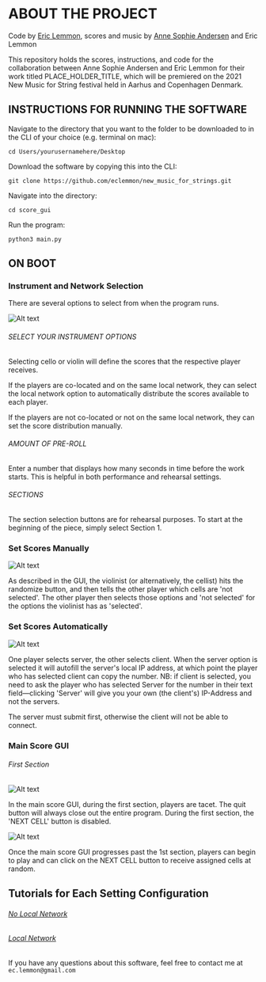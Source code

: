 # ABOUT THE PROJECT

Code by <a href=https://ericlemmon.net/>Eric Lemmon</a>, scores and music by <a href=https://www.annesophieandersen.com/>
Anne Sophie Andersen</a> and Eric Lemmon

This repository holds the scores, instructions, and code for the collaboration between Anne Sophie Andersen 
and Eric Lemmon for their work titled PLACE_HOLDER_TITLE, which will be premiered on the 2021 New Music for String festival
held in Aarhus and Copenhagen Denmark.

## INSTRUCTIONS FOR RUNNING THE SOFTWARE

Navigate to the directory that you want to the folder to be downloaded to in the
CLI of your choice (e.g. terminal on mac):

`cd Users/yourusernamehere/Desktop`

Download the software by copying this into the CLI:

`git clone https://github.com/eclemmon/new_music_for_strings.git`

Navigate into the directory:

`cd score_gui`

Run the program:

`python3 main.py`

## ON BOOT

### Instrument and Network Selection

There are several options to select from when the program runs.

![Alt text](readme_images/instrument_network_settings.png)

###### SELECT YOUR INSTRUMENT OPTIONS

Selecting cello or violin will define the scores that the respective player
receives.

If the players are co-located and on the same local network, they
can select the local network option to automatically distribute
the scores available to each player.

If the players are not co-located or not on the same local network,
they can set the score distribution manually.

###### AMOUNT OF PRE-ROLL

Enter a number that displays how many seconds in time before the work
starts. This is helpful in both performance and rehearsal settings.

###### SECTIONS

The section selection buttons are for rehearsal purposes. To start
at the beginning of the piece, simply select Section 1. 

### Set Scores Manually

![Alt text](readme_images/manual_score_selection.png)

As described in the GUI, the violinist (or alternatively, the cellist)
hits the randomize button, and then tells the other player which cells are 
'not selected'. The other player then selects those options and 'not
selected' for the options the violinist has as 'selected'.

### Set Scores Automatically

![Alt text](readme_images/automatic_score_selection.png)

One player selects server, the other selects client. When the server
option is selected it will autofill the server's local IP address,
at which point the player who has selected client can copy the
number. NB: if client is selected, you need to ask the player
who has selected Server for the number in their text field—clicking
'Server' will give you your own (the client's) IP-Address and 
not the servers.

The server must submit first, otherwise the client will not be able
to connect.

### Main Score GUI

###### First Section

![Alt text](readme_images/main_score_gui.png)

In the main score GUI, during the first section, players are tacet.
The quit button will always close out the entire program. During the
first section, the 'NEXT CELL' button is disabled. 

![Alt text](readme_images/main_score_gui_2.png)

Once the main score GUI progresses past the 1st section, players
can begin to play and can click on the NEXT CELL button to receive
assigned cells at random.

## Tutorials for Each Setting Configuration

###### <a href=https://youtu.be/SMe_E7PTY20>No Local Network</a>
###### <a href=https://youtu.be/Mm_J5_zRtwU>Local Network</a>



If you have any questions about this software, feel free to contact
me at `ec.lemmon@gmail.com`
